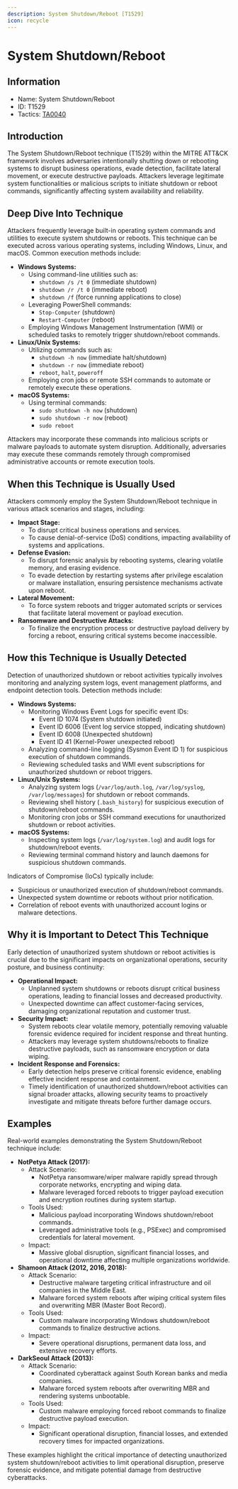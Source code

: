 ```yaml
---
description: System Shutdown/Reboot [T1529]
icon: recycle
---
```


# System Shutdown/Reboot

## Information

- Name: System Shutdown/Reboot
- ID: T1529
- Tactics: [TA0040](../TA0040/TA0040.md)

## Introduction

The System Shutdown/Reboot technique (T1529) within the MITRE ATT\&CK framework involves adversaries intentionally shutting down or rebooting systems to disrupt business operations, evade detection, facilitate lateral movement, or execute destructive payloads. Attackers leverage legitimate system functionalities or malicious scripts to initiate shutdown or reboot commands, significantly affecting system availability and reliability.

## Deep Dive Into Technique

Attackers frequently leverage built-in operating system commands and utilities to execute system shutdowns or reboots. This technique can be executed across various operating systems, including Windows, Linux, and macOS. Common execution methods include:

- **Windows Systems:**
  - Using command-line utilities such as:
    - `shutdown /s /t 0` (immediate shutdown)
    - `shutdown /r /t 0` (immediate reboot)
    - `shutdown /f` (force running applications to close)
  - Leveraging PowerShell commands:
    - `Stop-Computer` (shutdown)
    - `Restart-Computer` (reboot)
  - Employing Windows Management Instrumentation (WMI) or scheduled tasks to remotely trigger shutdown/reboot commands.
- **Linux/Unix Systems:**
  - Utilizing commands such as:
    - `shutdown -h now` (immediate halt/shutdown)
    - `shutdown -r now` (immediate reboot)
    - `reboot`, `halt`, `poweroff`
  - Employing cron jobs or remote SSH commands to automate or remotely execute these operations.
- **macOS Systems:**
  - Using terminal commands:
    - `sudo shutdown -h now` (shutdown)
    - `sudo shutdown -r now` (reboot)
    - `sudo reboot`

Attackers may incorporate these commands into malicious scripts or malware payloads to automate system disruption. Additionally, adversaries may execute these commands remotely through compromised administrative accounts or remote execution tools.

## When this Technique is Usually Used

Attackers commonly employ the System Shutdown/Reboot technique in various attack scenarios and stages, including:

- **Impact Stage:**
  - To disrupt critical business operations and services.
  - To cause denial-of-service (DoS) conditions, impacting availability of systems and applications.
- **Defense Evasion:**
  - To disrupt forensic analysis by rebooting systems, clearing volatile memory, and erasing evidence.
  - To evade detection by restarting systems after privilege escalation or malware installation, ensuring persistence mechanisms activate upon reboot.
- **Lateral Movement:**
  - To force system reboots and trigger automated scripts or services that facilitate lateral movement or payload execution.
- **Ransomware and Destructive Attacks:**
  - To finalize the encryption process or destructive payload delivery by forcing a reboot, ensuring critical systems become inaccessible.

## How this Technique is Usually Detected

Detection of unauthorized shutdown or reboot activities typically involves monitoring and analyzing system logs, event management platforms, and endpoint detection tools. Detection methods include:

- **Windows Systems:**
  - Monitoring Windows Event Logs for specific event IDs:
    - Event ID 1074 (System shutdown initiated)
    - Event ID 6006 (Event log service stopped, indicating shutdown)
    - Event ID 6008 (Unexpected shutdown)
    - Event ID 41 (Kernel-Power unexpected reboot)
  - Analyzing command-line logging (Sysmon Event ID 1) for suspicious execution of shutdown commands.
  - Reviewing scheduled tasks and WMI event subscriptions for unauthorized shutdown or reboot triggers.
- **Linux/Unix Systems:**
  - Analyzing system logs (`/var/log/auth.log`, `/var/log/syslog`, `/var/log/messages`) for shutdown or reboot commands.
  - Reviewing shell history (`.bash_history`) for suspicious execution of shutdown/reboot commands.
  - Monitoring cron jobs or SSH command executions for unauthorized shutdown or reboot activities.
- **macOS Systems:**
  - Inspecting system logs (`/var/log/system.log`) and audit logs for shutdown/reboot events.
  - Reviewing terminal command history and launch daemons for suspicious shutdown commands.

Indicators of Compromise (IoCs) typically include:

- Suspicious or unauthorized execution of shutdown/reboot commands.
- Unexpected system downtime or reboots without prior notification.
- Correlation of reboot events with unauthorized account logins or malware detections.

## Why it is Important to Detect This Technique

Early detection of unauthorized system shutdown or reboot activities is crucial due to the significant impacts on organizational operations, security posture, and business continuity:

- **Operational Impact:**
  - Unplanned system shutdowns or reboots disrupt critical business operations, leading to financial losses and decreased productivity.
  - Unexpected downtime can affect customer-facing services, damaging organizational reputation and customer trust.
- **Security Impact:**
  - System reboots clear volatile memory, potentially removing valuable forensic evidence required for incident response and threat hunting.
  - Attackers may leverage system shutdowns/reboots to finalize destructive payloads, such as ransomware encryption or data wiping.
- **Incident Response and Forensics:**
  - Early detection helps preserve critical forensic evidence, enabling effective incident response and containment.
  - Timely identification of unauthorized shutdown/reboot activities can signal broader attacks, allowing security teams to proactively investigate and mitigate threats before further damage occurs.

## Examples

Real-world examples demonstrating the System Shutdown/Reboot technique include:

- **NotPetya Attack (2017):**
  - Attack Scenario:
    - NotPetya ransomware/wiper malware rapidly spread through corporate networks, encrypting and wiping data.
    - Malware leveraged forced reboots to trigger payload execution and encryption routines during system startup.
  - Tools Used:
    - Malicious payload incorporating Windows shutdown/reboot commands.
    - Leveraged administrative tools (e.g., PSExec) and compromised credentials for lateral movement.
  - Impact:
    - Massive global disruption, significant financial losses, and operational downtime affecting multiple organizations worldwide.
- **Shamoon Attack (2012, 2016, 2018):**
  - Attack Scenario:
    - Destructive malware targeting critical infrastructure and oil companies in the Middle East.
    - Malware forced system reboots after wiping critical system files and overwriting MBR (Master Boot Record).
  - Tools Used:
    - Custom malware incorporating Windows shutdown/reboot commands to finalize destructive actions.
  - Impact:
    - Severe operational disruptions, permanent data loss, and extensive recovery efforts.
- **DarkSeoul Attack (2013):**
  - Attack Scenario:
    - Coordinated cyberattack against South Korean banks and media companies.
    - Malware forced system reboots after overwriting MBR and rendering systems unbootable.
  - Tools Used:
    - Custom malware employing forced reboot commands to finalize destructive payload execution.
  - Impact:
    - Significant operational disruption, financial losses, and extended recovery times for impacted organizations.

These examples highlight the critical importance of detecting unauthorized system shutdown/reboot activities to limit operational disruption, preserve forensic evidence, and mitigate potential damage from destructive cyberattacks.
